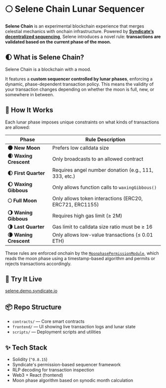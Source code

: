 # 🌕 Selene Chain Lunar Sequencer

**Selene Chain** is an experimental blockchain experience that merges celestial mechanics with onchain infrastructure. Powered by **[Syndicate’s decentralized sequencing](https://syndicate.io/)**, Selene introduces a novel rule: **transactions are validated based on the current phase of the moon.**

## 🌓 What is Selene Chain?

Selene Chain is a blockchain with a mood.

It features a **custom sequencer controlled by lunar phases**, enforcing a dynamic, phase-dependent transaction policy. This means the validity of your transaction changes depending on whether the moon is full, new, or somewhere in between.

## 🌙 How It Works

Each lunar phase imposes unique constraints on what kinds of transactions are allowed:

| Phase               | Rule Description                                        |
| ------------------- | ------------------------------------------------------- |
| **🌑 New Moon**        | Prefers low calldata size                               |
| **🌒 Waxing Crescent** | Only broadcasts to an allowed contract                  |
| **🌓 First Quarter**   | Requires angel number donation (e.g., 111, 333, etc.)   |
| **🌔 Waxing Gibbous**  | Only allows function calls to `waxingGibbous()`         |
| **🌕 Full Moon**       | Only allows token interactions (ERC20, ERC721, ERC1155) |
| **🌖 Waning Gibbous**  | Requires high gas limit (≥ 2M)                          |
| **🌗 Last Quarter**    | Gas limit to calldata size ratio must be ≥ 16           |
| **🌘 Waning Crescent** | Only allows low-value transactions (≤ 0.01 ETH)         |

These rules are enforced onchain by the [`MoonphasePermissionModule`](./contracts/MoonphasePermissionModule.sol), which reads the moon phase using a timestamp-based algorithm and permits or rejects transactions accordingly.

## 🔭 Try It Live

[selene.demo.syndicate.io](https://selene.demo.syndicate.io/)

## 📦 Repo Structure

* `contracts/` — Core smart contracts
* `frontend/` — UI showing live transaction logs and lunar state
* `scripts/` — Deployment scripts and utilities

## ✨ Tech Stack

* Solidity (`^0.8.15`)
* Syndicate's permission-based sequencer framework
* RLP decoding for transaction inspection
* Web3 + React (frontend)
* Moon phase algorithm based on synodic month calculation
